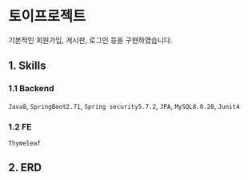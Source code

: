 # 토이프로젝트

기본적인 회원가입, 게시판, 로그인 등을 구현하였습니다.

## 1. Skills
### 1.1 Backend
`Java8`, `SpringBoot2.71`, `Spring security5.7.2`, `JPA`, `MySQL8.0.28`, `Junit4`

### 1.2 FE
`Thymeleaf`

## 2. ERD
